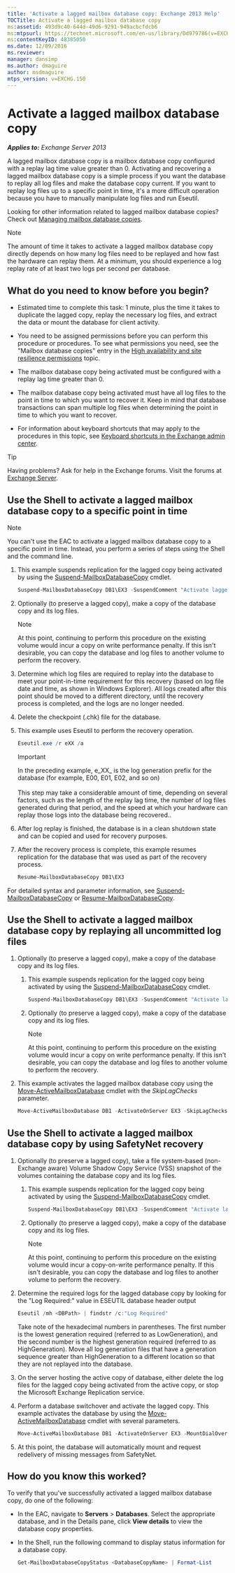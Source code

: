 ```yaml
---
title: 'Activate a lagged mailbox database copy: Exchange 2013 Help'
TOCTitle: Activate a lagged mailbox database copy
ms:assetid: 493d9c40-644d-49d6-9291-949acbcfdcb6
ms:mtpsurl: https://technet.microsoft.com/en-us/library/Dd979786(v=EXCHG.150)
ms:contentKeyID: 48385050
ms.date: 12/09/2016
ms.reviewer: 
manager: dansimp
ms.author: dmaguire
author: msdmaguire
mtps_version: v=EXCHG.150
---
```


# Activate a lagged mailbox database copy

_**Applies to:** Exchange Server 2013_

A lagged mailbox database copy is a mailbox database copy configured with a replay lag time value greater than 0. Activating and recovering a lagged mailbox database copy is a simple process if you want the database to replay all log files and make the database copy current. If you want to replay log files up to a specific point in time, it's a more difficult operation because you have to manually manipulate log files and run Eseutil.

Looking for other information related to lagged mailbox database copies? Check out [Managing mailbox database copies](managing-mailbox-database-copies-exchange-2013-help.md).

> [!NOTE]
> The amount of time it takes to activate a lagged mailbox database copy directly depends on how many log files need to be replayed and how fast the hardware can replay them. At a minimum, you should experience a log replay rate of at least two logs per second per database.

## What do you need to know before you begin?

- Estimated time to complete this task: 1 minute, plus the time it takes to duplicate the lagged copy, replay the necessary log files, and extract the data or mount the database for client activity.

- You need to be assigned permissions before you can perform this procedure or procedures. To see what permissions you need, see the "Mailbox database copies" entry in the [High availability and site resilience permissions](high-availability-and-site-resilience-permissions-exchange-2013-help.md) topic.

- The mailbox database copy being activated must be configured with a replay lag time greater than 0.

- The mailbox database copy being activated must have all log files to the point in time to which you want to recover it. Keep in mind that database transactions can span multiple log files when determining the point in time to which you want to recover.

- For information about keyboard shortcuts that may apply to the procedures in this topic, see [Keyboard shortcuts in the Exchange admin center](keyboard-shortcuts-in-the-exchange-admin-center-2013-help.md).

> [!TIP]
> Having problems? Ask for help in the Exchange forums. Visit the forums at [Exchange Server](https://go.microsoft.com/fwlink/p/?linkid=60612).

## Use the Shell to activate a lagged mailbox database copy to a specific point in time

> [!NOTE]
> You can't use the EAC to activate a lagged mailbox database copy to a specific point in time. Instead, you perform a series of steps using the Shell and the command line.

1. This example suspends replication for the lagged copy being activated by using the [Suspend-MailboxDatabaseCopy](https://technet.microsoft.com/en-us/library/dd351074\(v=exchg.150\)) cmdlet.

   ```powershell
   Suspend-MailboxDatabaseCopy DB1\EX3 -SuspendComment "Activate lagged copy of DB1 on Server EX3" -Confirm:$false
   ```

2. Optionally (to preserve a lagged copy), make a copy of the database copy and its log files.

    > [!NOTE]
    > At this point, continuing to perform this procedure on the existing volume would incur a copy on write performance penalty. If this isn't desirable, you can copy the database and log files to another volume to perform the recovery.

3. Determine which log files are required to replay into the database to meet your point-in-time requirement for this recovery (based on log file date and time, as shown in Windows Explorer). All logs created after this point should be moved to a different directory, until the recovery process is completed, and the logs are no longer needed.

4. Delete the checkpoint (.chk) file for the database.

5. This example uses Eseutil to perform the recovery operation.

   ```powershell
   Eseutil.exe /r eXX /a
   ```

   > [!IMPORTANT]
   > In the preceding example, e_XX_ is the log generation prefix for the database (for example, E00, E01, E02, and so on) <br/><br/> This step may take a considerable amount of time, depending on several factors, such as the length of the replay lag time, the number of log files generated during that period, and the speed at which your hardware can replay those logs into the database being recovered..

6. After log replay is finished, the database is in a clean shutdown state and can be copied and used for recovery purposes.

7. After the recovery process is complete, this example resumes replication for the database that was used as part of the recovery process.

   ```powershell
   Resume-MailboxDatabaseCopy DB1\EX3
   ```

For detailed syntax and parameter information, see [Suspend-MailboxDatabaseCopy](https://technet.microsoft.com/en-us/library/dd351074\(v=exchg.150\)) or [Resume-MailboxDatabaseCopy](https://technet.microsoft.com/en-us/library/dd335220\(v=exchg.150\)).

## Use the Shell to activate a lagged mailbox database copy by replaying all uncommitted log files

1. Optionally (to preserve a lagged copy), make a copy of the database copy and its log files.

    1. This example suspends replication for the lagged copy being activated by using the [Suspend-MailboxDatabaseCopy](https://technet.microsoft.com/en-us/library/dd351074\(v=exchg.150\)) cmdlet.

       ```powershell
       Suspend-MailboxDatabaseCopy DB1\EX3 -SuspendComment "Activate lagged copy of DB1 on Server EX3" -Confirm:$false
       ```

    2. Optionally (to preserve a lagged copy), make a copy of the database copy and its log files.

        > [!NOTE]
        > At this point, continuing to perform this procedure on the existing volume would incur a copy on write performance penalty. If this isn't desirable, you can copy the database and log files to another volume to perform the recovery.

2. This example activates the lagged mailbox database copy using the [Move-ActiveMailboxDatabase](https://technet.microsoft.com/en-us/library/dd298068\(v=exchg.150\)) cmdlet with the *SkipLagChecks* parameter.

    ```powershell
    Move-ActiveMailboxDatabase DB1 -ActivateOnServer EX3 -SkipLagChecks
    ```

## Use the Shell to activate a lagged mailbox database copy by using SafetyNet recovery

1. Optionally (to preserve a lagged copy), take a file system-based (non-Exchange aware) Volume Shadow Copy Service (VSS) snapshot of the volumes containing the database copy and its log files.

    1. This example suspends replication for the lagged copy being activated by using the [Suspend-MailboxDatabaseCopy](https://technet.microsoft.com/en-us/library/dd351074\(v=exchg.150\)) cmdlet.

        ```powershell
        Suspend-MailboxDatabaseCopy DB1\EX3 -SuspendComment "Activate lagged copy of DB1 on Server EX3" -Confirm:$false
        ```

    2. Optionally (to preserve a lagged copy), make a copy of the database copy and its log files.

        > [!NOTE]
        > At this point, continuing to perform this procedure on the existing volume would incur a copy-on-write performance penalty. If this isn't desirable, you can copy the database and log files to another volume to perform the recovery.

2. Determine the required logs for the lagged database copy by looking for the "Log Required:" value in ESEUTIL database header output

    ```powershell
    Eseutil /mh <DBPath> | findstr /c:"Log Required"
    ```

    Take note of the hexadecimal numbers in parentheses. The first number is the lowest generation required (referred to as LowGeneration), and the second number is the highest generation required (referred to as HighGeneration). Move all log generation files that have a generation sequence greater than HighGeneration to a different location so that they are not replayed into the database.

3. On the server hosting the active copy of database, either delete the log files for the lagged copy being activated from the active copy, or stop the Microsoft Exchange Replication service.

4. Perform a database switchover and activate the lagged copy. This example activates the database by using the [Move-ActiveMailboxDatabase](https://technet.microsoft.com/en-us/library/dd298068\(v=exchg.150\)) cmdlet with several parameters.

    ```powershell
    Move-ActiveMailboxDatabase DB1 -ActivateOnServer EX3 -MountDialOverride BestEffort -SkipActiveCopyChecks -SkipClientExperienceChecks -SkipHealthChecks -SkipLagChecks
    ```

5. At this point, the database will automatically mount and request redelivery of missing messages from SafetyNet.

## How do you know this worked?

To verify that you've successfully activated a lagged mailbox database copy, do one of the following:

- In the EAC, navigate to **Servers** \> **Databases**. Select the appropriate database, and in the Details pane, click **View details** to view the database copy properties.

- In the Shell, run the following command to display status information for a database copy.

  ```powershell
  Get-MailboxDatabaseCopyStatus <DatabaseCopyName> | Format-List
  ```
